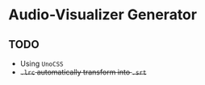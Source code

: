 # Audio-Visualizer Generator

## TODO

- Using `UnoCSS`
- ~~`.lrc` automatically transform into `.srt`~~
